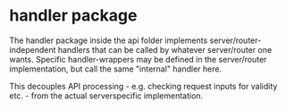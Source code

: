 # handler package

The handler package inside the api folder implements server/router-independent handlers that can be called by whatever server/router one wants. Specific handler-wrappers may be defined in the server/router implementation, but call the same "internal" handler here.

This decouples API processing - e.g. checking request inputs for validity etc. - from the actual serverspecific implementation.